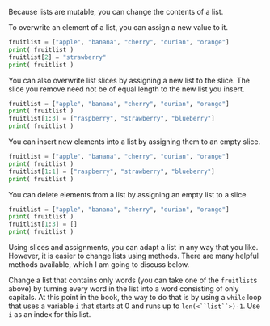 Because lists are mutable, you can change the contents of a list.

To overwrite an element of a list, you can assign a new value to it.

```python
fruitlist = ["apple", "banana", "cherry", "durian", "orange"]
print( fruitlist )
fruitlist[2] = "strawberry"
print( fruitlist )
```

You can also overwrite list slices by assigning a new list to the slice.
The slice you remove need not be of equal length to the new list you
insert.

```python
fruitlist = ["apple", "banana", "cherry", "durian", "orange"]
print( fruitlist )
fruitlist[1:3] = ["raspberry", "strawberry", "blueberry"]
print( fruitlist )
```

You can insert new elements into a list by assigning them to an empty
slice.

```python
fruitlist = ["apple", "banana", "cherry", "durian", "orange"]
print( fruitlist )
fruitlist[1:1] = ["raspberry", "strawberry", "blueberry"]
print( fruitlist )
```

You can delete elements from a list by assigning an empty list to a
slice.

```python
fruitlist = ["apple", "banana", "cherry", "durian", "orange"]
print( fruitlist )
fruitlist[1:3] = []
print( fruitlist )
```

Using slices and assignments, you can adapt a list in any way that you
like. However, it is easier to change lists using methods. There are
many helpful methods available, which I am going to discuss below.

Change a list that contains only words (you can take one of the
`fruitlist`s above) by turning every word in the list into a word
consisting of only capitals. At this point in the book, the way to do
that is by using a `while` loop that uses a variable `i` that starts at
0 and runs up to `len(<``list``>)-1`. Use `i` as an index for this list.
